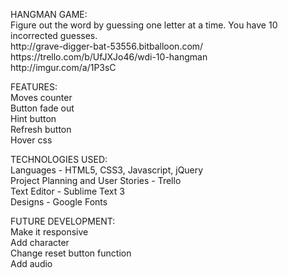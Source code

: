 <p>HANGMAN GAME:<br>
Figure out the word by guessing one letter at a time. You have 10 incorrected guesses.<br>
http://grave-digger-bat-53556.bitballoon.com/<br>
https://trello.com/b/UfJXJo46/wdi-10-hangman<br>
http://imgur.com/a/1P3sC</p>

<p>FEATURES:<br>
Moves counter<br>
Button fade out<br>
Hint button<br>
Refresh button<br>
Hover css</p>

<p>TECHNOLOGIES USED:<br>
Languages - HTML5, CSS3, Javascript, jQuery<br>
Project Planning and User Stories - Trello<br>
Text Editor - Sublime Text 3<br>
Designs - Google Fonts</p>

FUTURE DEVELOPMENT:<br>
Make it responsive<br>
Add character<br>
Change reset button function<br>
Add audio</p>
